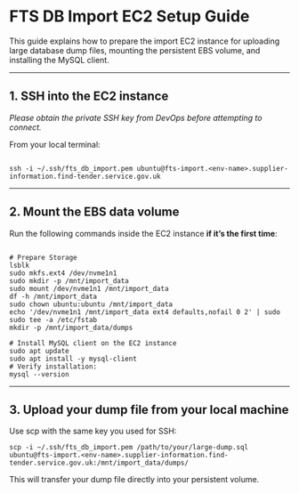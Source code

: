 # FTS DB Import EC2 Setup Guide

This guide explains how to prepare the import EC2 instance for uploading large database dump files, mounting the persistent EBS volume, and installing the MySQL client.

---

## 1. SSH into the EC2 instance
*Please obtain the private SSH key from DevOps before attempting to connect.*

From your local terminal:

```shell

ssh -i ~/.ssh/fts_db_import.pem ubuntu@fts-import.<env-name>.supplier-information.find-tender.service.gov.uk
```

---

## 2. Mount the EBS data volume

Run the following commands inside the EC2 instance **if it’s the first time**:

```shell

# Prepare Storage
lsblk
sudo mkfs.ext4 /dev/nvme1n1
sudo mkdir -p /mnt/import_data
sudo mount /dev/nvme1n1 /mnt/import_data
df -h /mnt/import_data
sudo chown ubuntu:ubuntu /mnt/import_data
echo '/dev/nvme1n1 /mnt/import_data ext4 defaults,nofail 0 2' | sudo sudo tee -a /etc/fstab
mkdir -p /mnt/import_data/dumps

# Install MySQL client on the EC2 instance
sudo apt update
sudo apt install -y mysql-client
# Verify installation:
mysql --version
```
---

## 3. Upload your dump file from your local machine

Use scp with the same key you used for SSH:
```shell
scp -i ~/.ssh/fts_db_import.pem /path/to/your/large-dump.sql ubuntu@fts-import.<env-name>.supplier-information.find-tender.service.gov.uk:/mnt/import_data/dumps/

```
This will transfer your dump file directly into your persistent volume.
